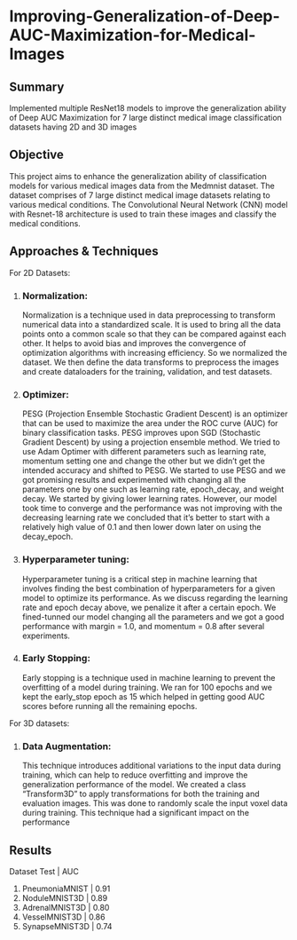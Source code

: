 # Improving-Generalization-of-Deep-AUC-Maximization-for-Medical-Images
## Summary
Implemented multiple ResNet18 models to improve the generalization ability of Deep AUC Maximization for 7 large distinct medical image classification datasets having 2D and 3D images

## Objective
This project aims to enhance the generalization ability of classification models for various medical images data from the Medmnist dataset. The dataset comprises of 7 large distinct medical image datasets relating to various medical conditions. The Convolutional Neural Network (CNN) model with Resnet-18 architecture is used to train these images and classify the medical conditions.

## Approaches & Techniques
For 2D Datasets:
1. ### Normalization:
   Normalization is a technique used in data preprocessing to transform numerical data into a standardized scale. It is used to bring all the data points onto a common scale so that they can be compared against each other. It helps to avoid bias and improves the convergence of optimization algorithms with increasing efficiency. So we normalized the dataset. We then define the data transforms to preprocess the images and create dataloaders for the training, validation, and test datasets.
3. ### Optimizer:
   PESG (Projection Ensemble Stochastic Gradient Descent) is an optimizer that can be used to maximize the area under the ROC curve (AUC) for binary classification tasks. PESG improves upon SGD (Stochastic Gradient Descent) by using a projection ensemble method. We tried to use Adam Optimer with different parameters such as learning rate, momentum setting one and change the other but we didn’t get the intended accuracy and shifted to PESG. We started to use PESG and we got promising results and experimented with changing all the parameters one by one such as learning rate, epoch_decay, and weight decay. We started by giving lower learning rates. However, our model took time to converge and the performance was not improving with the decreasing learning rate we concluded that it’s better to start with a relatively high value of 0.1 and then lower down later on using the decay_epoch.
5. ### Hyperparameter tuning:
   Hyperparameter tuning is a critical step in machine learning that involves finding the best combination of hyperparameters for a given model to optimize its performance. As we discuss regarding the learning rate and epoch decay above, we penalize it after a certain epoch. We fined-tunned our model changing all the parameters and we got a good performance with margin = 1.0, and momentum = 0.8 after several experiments.
6. ### Early Stopping:
   Early stopping is a technique used in machine learning to prevent the overfitting of a model during training. We ran for 100 epochs and we kept the early_stop epoch as 15 which helped in getting good AUC scores before running all the remaining epochs.

For 3D datasets:
1. ### Data Augmentation:
   This technique introduces additional variations to the input data during training, which can help to reduce overfitting and improve the generalization performance of the model. We created a class “Transform3D” to apply transformations for both the training and evaluation images. This was done to randomly scale the input voxel data during training. This technique had a significant impact on the performance


## Results
Dataset Test | AUC
1. PneumoniaMNIST | 0.91
2. NoduleMNIST3D | 0.89
3. AdrenalMNIST3D | 0.80
4. VesselMNIST3D | 0.86
5. SynapseMNIST3D | 0.74
